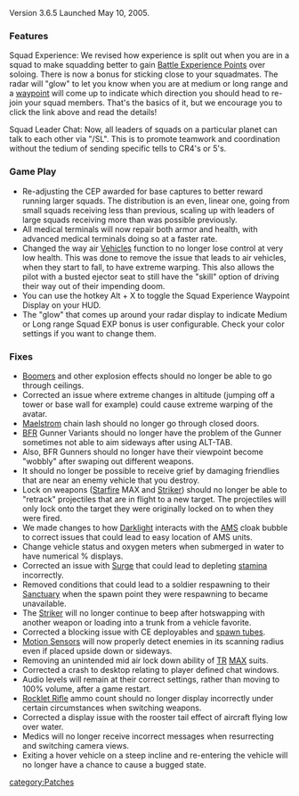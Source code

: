 Version 3.6.5 Launched May 10, 2005.

### Features

Squad Experience: We revised how experience is split out when you are in
a squad to make squadding better to gain [Battle Experience
Points](/Battle_Experience_Points "wikilink") over soloing. There is now
a bonus for sticking close to your squadmates. The radar will "glow" to
let you know when you are at medium or long range and a
[waypoint](/waypoint "wikilink") will come up to indicate which direction
you should head to re-join your squad members. That's the basics of it,
but we encourage you to click the link above and read the details!

Squad Leader Chat: Now, all leaders of squads on a particular planet can
talk to each other via "/SL". This is to promote teamwork and
coordination without the tedium of sending specific tells to CR4's or
5's.

### Game Play

- Re-adjusting the CEP awarded for base captures to better reward
  running larger squads. The distribution is an even, linear one,
  going from small squads receiving less than previous, scaling up
  with leaders of large squads receiving more than was possible
  previously.
- All medical terminals will now repair both armor and health, with
  advanced medical terminals doing so at a faster rate.
- Changed the way air [Vehicles](/Vehicle "wikilink") function to no
  longer lose control at very low health. This was done to remove the
  issue that leads to air vehicles, when they start to fall, to have
  extreme warping. This also allows the pilot with a busted ejector
  seat to still have the "skill" option of driving their way out of
  their impending doom.
- You can use the hotkey Alt + X to toggle the Squad Experience
  Waypoint Display on your HUD.
- The "glow" that comes up around your radar display to indicate
  Medium or Long range Squad EXP bonus is user configurable. Check
  your color settings if you want to change them.

### Fixes

- [Boomers](/Boomer "wikilink") and other explosion effects should no
  longer be able to go through ceilings.
- Corrected an issue where extreme changes in altitude (jumping off a
  tower or base wall for example) could cause extreme warping of the
  avatar.
- [Maelstrom](/Maelstrom "wikilink") chain lash should no longer go
  through closed doors.
- [BFR](/BFR "wikilink") Gunner Variants should no longer have the
  problem of the Gunner sometimes not able to aim sideways after using
  ALT-TAB.
- Also, BFR Gunners should no longer have their viewpoint become
  "wobbly" after swaping out different weapons.
- It should no longer be possible to receive grief by damaging
  friendlies that are near an enemy vehicle that you destroy.
- Lock on weapons ([Starfire](/Starfire "wikilink") MAX and
  [Striker](/Striker "wikilink")) should no longer be able to "retrack"
  projectiles that are in flight to a new target. The projectiles will
  only lock onto the target they were originally locked on to when
  they were fired.
- We made changes to how [Darklight](/Darklight "wikilink") interacts
  with the [AMS](/AMS "wikilink") cloak bubble to correct issues that
  could lead to easy location of AMS units.
- Change vehicle status and oxygen meters when submerged in water to
  have numerical % displays.
- Corrected an issue with [Surge](/Surge "wikilink") that could lead to
  depleting [stamina](/stamina "wikilink") incorrectly.
- Removed conditions that could lead to a soldier respawning to their
  [Sanctuary](/Sanctuary "wikilink") when the spawn point they were
  respawning to became unavailable.
- The [Striker](/Striker "wikilink") will no longer continue to beep
  after hotswapping with another weapon or loading into a trunk from a
  vehicle favorite.
- Corrected a blocking issue with CE deployables and [spawn
  tubes](/Spawn_Tube "wikilink").
- [Motion Sensors](/ACE#Motion_Sensor "wikilink") will now properly
  detect enemies in its scanning radius even if placed upside down or
  sideways.
- Removing an unintended mid air lock down ability of
  [TR](/TR "wikilink") [MAX](/MAX "wikilink") suits.
- Corrected a crash to desktop relating to player defined chat
  windows.
- Audio levels will remain at their correct settings, rather than
  moving to 100% volume, after a game restart.
- [Rocklet Rifle](/Rocklet_Rifle "wikilink") ammo count should no
  longer display incorrectly under certain circumstances when
  switching weapons.
- Corrected a display issue with the rooster tail effect of aircraft
  flying low over water.
- Medics will no longer receive incorrect messages when resurrecting
  and switching camera views.
- Exiting a hover vehicle on a steep incline and re-entering the
  vehicle will no longer have a chance to cause a bugged state.

[category:Patches](/category:Patches "wikilink")
